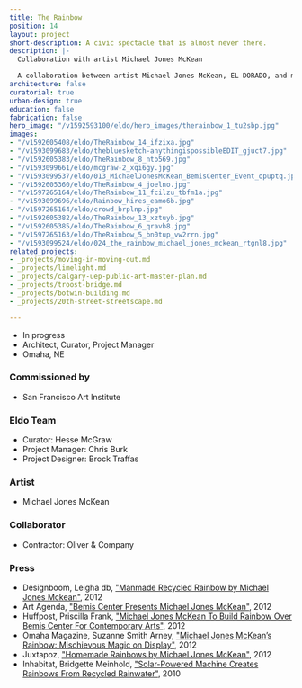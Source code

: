 ```yaml
---
title: The Rainbow
position: 14
layout: project
short-description: A civic spectacle that is almost never there.
description: |-
  Collaboration with artist Michael Jones McKean

  A collaboration between artist Michael Jones McKean, EL DORADO, and multiple engineers, The Rainbow generates actual prismatic rainbows at civic scale from recycled water. In the context of a global water crisis, The Rainbow ignites public imagination and advances popular understanding and acceptance of water recycling. The project’s impact can be measured on multiple fronts: as highly personal and collective artistic experiences for a broad public, and as a utilitarian and progressive model of water reclamation and reuse —underscoring the instrumental value of embedding artists’ perspectives within the most urgent and seemingly intractable challenges of our time. The Rainbow is a project whose legacy spans art, urban design, and multiple cities, and opens new possibilities for an aspirational approach to ecology, infrastructure, and public engagement.
architecture: false
curatorial: true
urban-design: true
education: false
fabrication: false
hero_image: "/v1592593100/eldo/hero_images/therainbow_1_tu2sbp.jpg"
images:
- "/v1592605408/eldo/TheRainbow_14_ifzixa.jpg"
- "/v1593099683/eldo/thebluesketch-anythingispossibleEDIT_gjuct7.jpg"
- "/v1592605383/eldo/TheRainbow_8_ntb569.jpg"
- "/v1593099661/eldo/mcgraw-2_xqi6gy.jpg"
- "/v1593099537/eldo/013_MichaelJonesMcKean_BemisCenter_Event_opuptq.jpg"
- "/v1592605360/eldo/TheRainbow_4_joelno.jpg"
- "/v1597265164/eldo/TheRainbow_11_fcilzu_tbfm1a.jpg"
- "/v1593099696/eldo/Rainbow_hires_eamo6b.jpg"
- "/v1597265164/eldo/crowd_brplnp.jpg"
- "/v1592605382/eldo/TheRainbow_13_xztuyb.jpg"
- "/v1592605385/eldo/TheRainbow_6_qravb8.jpg"
- "/v1597265163/eldo/TheRainbow_5_bn0tup_vw2rrn.jpg"
- "/v1593099524/eldo/024_the_rainbow_michael_jones_mckean_rtgnl8.jpg"
related_projects:
- _projects/moving-in-moving-out.md
- _projects/limelight.md
- _projects/calgary-uep-public-art-master-plan.md
- _projects/troost-bridge.md
- _projects/botwin-building.md
- _projects/20th-street-streetscape.md

---
```

* In progress
* Architect, Curator, Project Manager
* Omaha, NE

### Commissioned by

* San Francisco Art Institute

### Eldo Team

* Curator: Hesse McGraw
* Project Manager: Chris Burk
* Project Designer: Brock Traffas

### Artist

* Michael Jones McKean

### Collaborator

* Contractor: Oliver & Company

### Press

* Designboom, Leigha db, ["Manmade Recycled Rainbow by Michael Jones Mckean"](https://www.designboom.com/art/manmade-recycled-rainbow-by-michael-jones-mckean/ "Manmade Recycled Rainbow by Michael Jones Mckean"), 2012
* Art Agenda, ["Bemis Center Presents Michael Jones McKean"](https://www.art-agenda.com/announcements/275013/inner-ear-vision-sound-as-medium "Bemis Center Presents Michael Jones McKean"), 2012
* Huffpost, Priscilla Frank, ["Michael Jones McKean To Build Rainbow Over Bemis Center For Contemporary Arts"](https://www.huffpost.com/entry/michael-jones-mckean_n_1539378 "Michael Jones McKean To Build Rainbow Over Bemis Center For Contemporary Arts"), 2012
* Omaha Magazine, Suzanne Smith Arney, ["Michael Jones McKean’s Rainbow: Mischievous Magic on Display"](https://omahamagazine.com/articles/michael-jones-mckeans-rainbow/ "Michael Jones McKean’s Rainbow: Mischievous Magic on Display"), 2012
* Juxtapoz, ["Homemade Rainbows by Michael Jones McKean"](https://www.juxtapoz.com/news/homemade-rainbows-by-michael-jones-mckean/ "Homemade Rainbows by Michael Jones McKean"), 2012
* Inhabitat, Bridgette Meinhold, ["Solar-Powered Machine Creates Rainbows From Recycled Rainwater"](https://inhabitat.com/solar-powered-machine-creates-rainbows-from-recycled-rainwater/michael-jones-mckean-rainbow-9 "Solar-Powered Machine Creates Rainbows From Recycled Rainwater"), 2010